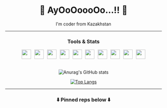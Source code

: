 <h1 align="center">👋 AyOoOoooOo...!! 👋</h1>
<p align="center">I'm coder from Kazakhstan</p>

<hr>

<h3 align="center">Tools & Stats</h3>

<div align="center">
  <img src="https://img.icons8.com/ios-glyphs/6b6bff/console" width="30" height="30">&ensp;
  <img src="https://img.icons8.com/ios-filled/ff6b6b/c-plus-plus-logo" width="30" height="30">&ensp;
  <img src="https://img.icons8.com/material-sharp/6b6bff/crab" width="30" height="30">&ensp;
  <img src="https://img.icons8.com/ios-filled/ff6b6b/git" width="30" height="30">&ensp;
  <img src="https://img.icons8.com/ios-glyphs/6b6bff/python" width="30" height="30">&ensp;
  <img src="https://img.icons8.com/ios-filled/ff6b6b/javascript" width="30" height="30">&ensp;
  <img src="https://img.icons8.com/ios-glyphs/6b6bff/html-5" width="30" height="30">&ensp;
  <img src="https://img.icons8.com/ios-filled/ff6b6b/typescript" width="30" height="30">&ensp;
  <img src="https://img.icons8.com/ios-glyphs/6b6bff/css3" width="30" height="30">&ensp;
  <img src="https://img.icons8.com/ios-glyphs/ff6b6b/debian" width="30" height="30">
</div>

<br>

<div align="center">
  
![Anurag's GitHub stats](https://github-readme-stats.vercel.app/api?username=Imrvrs&show_icons=true&theme=dracula&bg_color=15,00000000,ff6b6b11&hide_border=true&border_radius=30)

</div>

<div align="center">
  
[![Top Langs](https://github-readme-stats.vercel.app/api/top-langs/?username=Imrvrs&layout=compact&card_width=445&theme=dracula&bg_color=15,ff6b6b11,00000000&hide_border=true&border_radius=30)](https://github.com/anuraghazra/github-readme-stats)
  
</div>

<hr>

<h3 align="center">⬇️ Pinned reps below ⬇️</h3>
